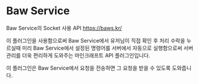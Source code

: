 Baw Service
===========
Baw Service의 Socket 사용 API
<https://baws.kr/>

이 플러그인을 사용함으로써 Baw Service에서 유저님이 직접 확인 후 처리 수락을 누르실때 미리 Baw Service에서 설정된 명령어를 서버에서 자동으로 실행함으로써 서버 관리를 더욱 편리하게 도와주는 마인크래프트 API 플러그인입니다.

이 플러그인은 Baw Service에서 요청을 전송하면 그 요청을 받을 수 있도록 도와줍니다.

